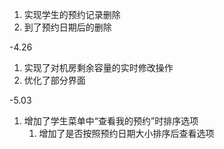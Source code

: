 1. 实现学生的预约记录删除
2. 到了预约日期后的删除

-4.26

1. 实现了对机房剩余容量的实时修改操作
2. 优化了部分界面

-5.03

1. 增加了学生菜单中“查看我的预约”时排序选项
   1. 增加了是否按照预约日期大小排序后查看选项

